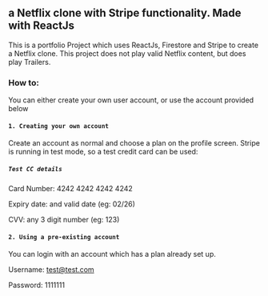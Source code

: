 ## a Netflix clone with Stripe functionality. Made with ReactJs

This is a portfolio Project which uses ReactJs, Firestore and Stripe to create a Netflix clone. This project does not play valid Netflix content, but does play Trailers.

### How to:

You can either create your own user account, or use the account provided below

#### `1. Creating your own account`

Create an account as normal and choose a plan on the profile screen.
Stripe is running in test mode, so a test credit card can be used:

##### `Test CC details`

Card Number: 4242 4242 4242 4242

Expiry date: and valid date (eg: 02/26)

CVV: any 3 digit number (eg: 123)

#### `2. Using a pre-existing account`

You can login with an account which has a plan already set up.

Username: test@test.com

Password: 1111111
